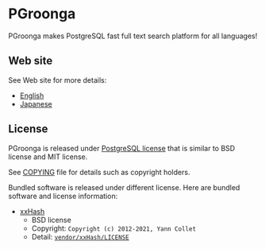 # PGroonga

PGroonga makes PostgreSQL fast full text search platform for all languages!

## Web site

See Web site for more details:

  * [English](http://pgroonga.github.io/)
  * [Japanese](http://pgroonga.github.io/ja/)

## License

PGroonga is released under [PostgreSQL license](http://opensource.org/licenses/postgresql) that is similar to BSD license and MIT license.

See [COPYING](https://github.com/pgroonga/pgroonga/blob/HEAD/COPYING) file for details such as copyright holders.

Bundled software is released under different license. Here are bundled software and license information:

  * [xxHash](https://github.com/Cyan4973/xxHash)
    * BSD license
    * Copyright: `Copyright (c) 2012-2021, Yann Collet`
    * Detail: [`vendor/xxHash/LICENSE`](https://github.com/Cyan4973/xxHash/blob/master/LICENSE)
